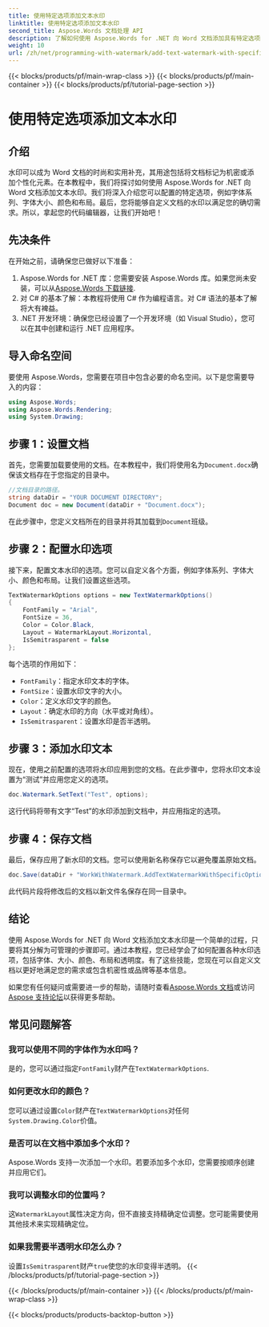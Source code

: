 ```yaml
---
title: 使用特定选项添加文本水印
linktitle: 使用特定选项添加文本水印
second_title: Aspose.Words 文档处理 API
description: 了解如何使用 Aspose.Words for .NET 向 Word 文档添加具有特定选项的文本水印。轻松自定义字体、大小、颜色和布局。
weight: 10
url: /zh/net/programming-with-watermark/add-text-watermark-with-specific-options/
---
```


{{< blocks/products/pf/main-wrap-class >}}
{{< blocks/products/pf/main-container >}}
{{< blocks/products/pf/tutorial-page-section >}}

# 使用特定选项添加文本水印

## 介绍

水印可以成为 Word 文档的时尚和实用补充，其用途包括将文档标记为机密或添加个性化元素。在本教程中，我们将探讨如何使用 Aspose.Words for .NET 向 Word 文档添加文本水印。我们将深入介绍您可以配置的特定选项，例如字体系列、字体大小、颜色和布局。最后，您将能够自定义文档的水印以满足您的确切需求。所以，拿起您的代码编辑器，让我们开始吧！

## 先决条件

在开始之前，请确保您已做好以下准备：

1.  Aspose.Words for .NET 库：您需要安装 Aspose.Words 库。如果您尚未安装，可以从[Aspose.Words 下载链接](https://releases.aspose.com/words/net/).
2. 对 C# 的基本了解：本教程将使用 C# 作为编程语言。对 C# 语法的基本了解将大有裨益。
3. .NET 开发环境：确保您已经设置了一个开发环境（如 Visual Studio），您可以在其中创建和运行 .NET 应用程序。

## 导入命名空间

要使用 Aspose.Words，您需要在项目中包含必要的命名空间。以下是您需要导入的内容：

```csharp
using Aspose.Words;
using Aspose.Words.Rendering;
using System.Drawing;
```

## 步骤 1：设置文档

首先，您需要加载要使用的文档。在本教程中，我们将使用名为`Document.docx`确保该文档存在于您指定的目录中。

```csharp
//文档目录的路径。
string dataDir = "YOUR DOCUMENT DIRECTORY";
Document doc = new Document(dataDir + "Document.docx");
```

在此步骤中，您定义文档所在的目录并将其加载到`Document`班级。

## 步骤 2：配置水印选项

接下来，配置文本水印的选项。您可以自定义各个方面，例如字体系列、字体大小、颜色和布局。让我们设置这些选项。

```csharp
TextWatermarkOptions options = new TextWatermarkOptions()
{
    FontFamily = "Arial",
    FontSize = 36,
    Color = Color.Black,
    Layout = WatermarkLayout.Horizontal,
    IsSemitrasparent = false
};
```

每个选项的作用如下：
- `FontFamily`：指定水印文本的字体。
- `FontSize`：设置水印文字的大小。
- `Color`：定义水印文字的颜色。
- `Layout`：确定水印的方向（水平或对角线）。
- `IsSemitrasparent`：设置水印是否半透明。

## 步骤 3：添加水印文本

现在，使用之前配置的选项将水印应用到您的文档。在此步骤中，您将水印文本设置为“测试”并应用您定义的选项。

```csharp
doc.Watermark.SetText("Test", options);
```

这行代码将带有文字“Test”的水印添加到文档中，并应用指定的选项。

## 步骤 4：保存文档

最后，保存应用了新水印的文档。您可以使用新名称保存它以避免覆盖原始文档。

```csharp
doc.Save(dataDir + "WorkWithWatermark.AddTextWatermarkWithSpecificOptions.docx");
```

此代码片段将修改后的文档以新文件名保存在同一目录中。

## 结论

使用 Aspose.Words for .NET 向 Word 文档添加文本水印是一个简单的过程，只要将其分解为可管理的步骤即可。通过本教程，您已经学会了如何配置各种水印选项，包括字体、大小、颜色、布局和透明度。有了这些技能，您现在可以自定义文档以更好地满足您的需求或包含机密性或品牌等基本信息。

如果您有任何疑问或需要进一步的帮助，请随时查看[Aspose.Words 文档](https://reference.aspose.com/words/net/)或访问[Aspose 支持论坛](https://forum.aspose.com/c/words/8)以获得更多帮助。

## 常见问题解答

### 我可以使用不同的字体作为水印吗？

是的，您可以通过指定`FontFamily`财产在`TextWatermarkOptions`.

### 如何更改水印的颜色？

您可以通过设置`Color`财产在`TextWatermarkOptions`对任何`System.Drawing.Color`价值。

### 是否可以在文档中添加多个水印？

Aspose.Words 支持一次添加一个水印。若要添加多个水印，您需要按顺序创建并应用它们。

### 我可以调整水印的位置吗？

这`WatermarkLayout`属性决定方向，但不直接支持精确定位调整。您可能需要使用其他技术来实现精确定位。

### 如果我需要半透明水印怎么办？

设置`IsSemitrasparent`财产`true`使您的水印变得半透明。
{{< /blocks/products/pf/tutorial-page-section >}}

{{< /blocks/products/pf/main-container >}}
{{< /blocks/products/pf/main-wrap-class >}}

{{< blocks/products/products-backtop-button >}}
